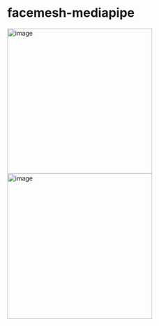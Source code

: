 # facemesh-mediapipe

<img width="332" alt="image" src="https://user-images.githubusercontent.com/31623561/189789770-1d660943-e4f4-498e-b250-7cef16f18668.png">

<img width="332" alt="image" src="https://user-images.githubusercontent.com/31623561/189789577-6bdfe132-def0-4515-8f14-e106ccd3bafc.png">

